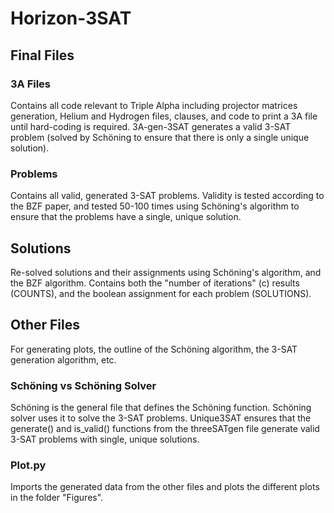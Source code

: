 # Horizon-3SAT
## Final Files
### 3A Files
Contains all code relevant to Triple Alpha including projector matrices generation, Helium and Hydrogen files, clauses, and code to print a 3A file until hard-coding is required.
3A-gen-3SAT generates a valid 3-SAT problem (solved by Schöning to ensure that there is only a single unique solution). 

### Problems
Contains all valid, generated 3-SAT problems. Validity is tested according to the BZF paper, and tested 50-100 times using Schöning's algorithm to ensure that the problems have a single, unique solution. 

## Solutions
Re-solved solutions and their assignments using Schöning's algorithm, and the BZF algorithm. Contains both the "number of iterations" (c) results (COUNTS), and the boolean assignment for each problem (SOLUTIONS).

## Other Files
For generating plots, the outline of the Schöning algorithm, the 3-SAT generation algorithm, etc. 
### Schöning vs Schöning Solver
Schöning is the general file that defines the Schöning function. Schöning solver uses it to solve the 3-SAT problems.
Unique3SAT ensures that the generate() and is_valid() functions from the threeSATgen file generate valid 3-SAT problems with single, unique solutions. 
### Plot.py
Imports the generated data from the other files and plots the different plots in the folder "Figures".
